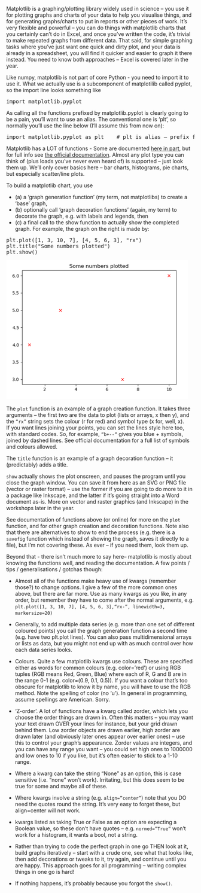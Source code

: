 Matplotlib is a graphing/plotting library widely used in science – you use it for plotting graphs and charts 
of your data to help you visualise things, and for generating graphs/charts to put in reports or other pieces of work. 
It’s very flexible and powerful – you can do things with matplotlib charts that you certainly can’t do in Excel, and once you’ve written the code, 
it’s trivial to make repeated graphs from different data. That said, for simple graphing tasks where you’ve just want one quick and dirty plot, 
and your data is already in a spreadsheet, you will find it quicker and easier to graph it there instead. 
You need to know both approaches – Excel is covered later in the year.

Like numpy, matplotlib is not part of core Python - you need to import it to use it. 
What we actually use is a subcomponent of matplotilib called pyplot, so the import line looks something like

<pre>import matplotlib.pyplot
</pre>    

As calling all the functions prefixed by matplotlib.pyplot is clearly going to be a pain, you’ll want to use an alias. The conventional one is ‘plt’, so normally you’ll use the line below (I’ll assume this from now on):

<pre>import matplotlib.pyplot as plt    # plt is alias – prefix functions with .plt
</pre>

Matplotlib has a LOT of functions - Some are documented [here in part](matplotlib_functions.md), but 
for full info see [the official documentation](https://matplotlib.org/api/pyplot_api.html). 
Almost any plot type you can think of (plus loads you’ve never even heard of) is supported – just look them up. 
We’ll only cover basics here – bar charts, histograms, pie charts, but especially scatter/line plots.

To build a matplotlib chart, you use 
* (a) a ‘graph generation function’ (my term, not matplotlibs) to create a ‘base’ graph, 
* (b) optionally call ‘graph decoration functions’ (again, my term) to decorate the graph, e.g. with labels and legends, then 
* (c) a final call to the show function to actually show the completed graph. For example, the graph on the right is made by:

<pre>
plt.plot([1, 3, 10, 7], [4, 5, 6, 3], "rx")
plt.title("Some numbers plotted") 
plt.show()
</pre>

![chart](chart.png)

The `plot` function is an example of a graph creation function. It takes three arguments – 
the first two are the data to plot (lists or arrays, x then y), and the `“rx”` 
string sets the colour (r for red) and symbol type (x for, well, x).  
If you want lines joining your points, you can set the lines style here too, with standard codes. So, for example,   `“b+--“` 
gives you blue + symbols, joined by dashed lines. See official documentation for a full list of symbols and colours allowed.

The `title` function is an example of a graph decoration function – it (predictably) adds a title.

`show` actually shows the plot onscreen, and pauses the program until you close the graph window. 
You can save it from here as an SVG or PNG file (vector or raster format) – use the former if you are 
going to do more to it in a package like Inkscape, and the latter if it’s going straight into a Word document as-is. 
More on vector and raster graphics (and Inkscape) in the workshops later in the year. 

See documentation of functions above (or online) for more on the `plot` function, and for other graph creation and decoration functions.
Note also that there are alternatives to show to end the process (e.g. there is a `savefig` function which instead of showing the graph, 
saves it directly to a file), but I’m not covering these. As ever – if you need them, look them up.

Beyond that - there isn’t much more to say here– matplotlib is mostly about knowing the functions well,
and reading the documentation. A few points / tips / generalisations / gotchas though:

* Almost all of the functions make heavy use of kwargs (remember those?) to change options. I give a few of the more common ones above, but 
there are far more. Use as many kwargs as you like, in any order, but remember they have to come after the normal arguments, e.g. 
`plt.plot([1, 3, 10, 7], [4, 5, 6, 3],“rx-”, linewidth=3, markersize=20)`

* Generally, to add multiple data series (e.g. more than one set of different coloured points) you call the graph generation function a second time (e.g. have two plt.plot lines). You can also pass multidimensional arrays or lists as data, but you might not end up with as much control over how each data series looks.

* Colours. Quite a few matplotlib kwargs use colours. 
These are specified either as words for common colours (e.g. color=’red’) or using RGB tuples 
(RGB means Red, Green, Blue) where each of R, G and B are in the range 0-1 (e.g. color=(0.9, 0.1, 0.5)). 
If you want a colour that’s too obscure for matplotlib to know it by name, you will have to use the RGB method. 
Note the spelling of color (no ‘u’). In general in programming, assume spellings are American. Sorry.

* ‘Z-order’. A lot of functions have a kwarg called zorder, which lets you choose the order things are drawn in. 
Often this matters – you may want your text drawn OVER your lines for instance, but your grid drawn behind them. Low zorder objects are 
drawn earlier, high zorder are drawn later (and obviously later ones appear over earlier ones) – use this to control your graph’s appearance. 
Zorder values are integers, and you can have any range you want – you could set high ones to 1000000 and low ones to 10 if you like, 
but it’s often easier to stick to a 1-10 range. 

* Where a kwarg can take the string “None” as an option, this is case sensitive (i.e. “none” won’t work). 
Irritating, but this does seem to be true for some and maybe all of these.

* Where kwargs involve a string (e.g. `align=”center”`) note that you DO need the quotes round the string. It’s very easy to forget these, but align=center will not work.

* kwargs listed as taking True or False as an option are expecting a Boolean value, so these don’t have quotes – e.g. `normed=”True”` 
won’t work for a histogram, it wants a bool, not a string. 

* Rather than trying to code the perfect graph in one go THEN look at it, build graphs iteratively – 
start with a crude one, see what that looks like, then add decorations or tweaks to it, try again, and continue until you are happy. 
This approach goes for all programming – writing complex things in one go is hard!

* If nothing happens, it’s probably because you forgot the `show()`.

